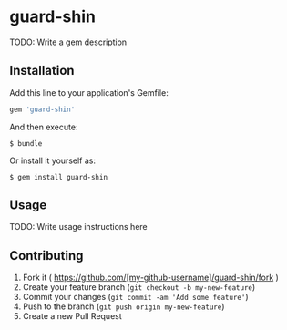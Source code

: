 # guard-shin

TODO: Write a gem description

## Installation

Add this line to your application's Gemfile:

```ruby
gem 'guard-shin'
```

And then execute:

    $ bundle

Or install it yourself as:

    $ gem install guard-shin

## Usage

TODO: Write usage instructions here

## Contributing

1. Fork it ( https://github.com/[my-github-username]/guard-shin/fork )
2. Create your feature branch (`git checkout -b my-new-feature`)
3. Commit your changes (`git commit -am 'Add some feature'`)
4. Push to the branch (`git push origin my-new-feature`)
5. Create a new Pull Request
